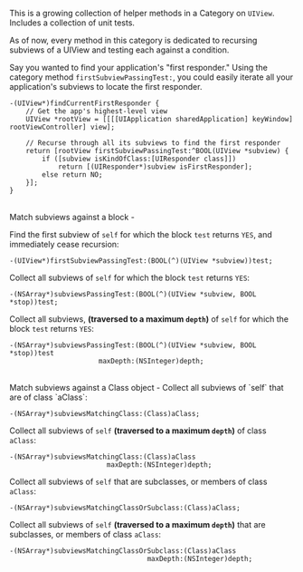 This is a growing collection of helper methods in a Category on `UIView`. Includes a collection of unit tests.  

As of now, every method in this category is dedicated to recursing subviews of a UIView and testing each against a condition.  

Say you wanted to find your application's "first responder."  Using the category method `firstSubviewPassingTest:`, you could easily iterate all your application's subviews to locate the first responder.


    -(UIView*)findCurrentFirstResponder {
        // Get the app's highest-level view
        UIView *rootView = [[[[UIApplication sharedApplication] keyWindow] rootViewController] view];
        
        // Recurse through all its subviews to find the first responder
        return [rootView firstSubviewPassingTest:^BOOL(UIView *subview) {
            if ([subview isKindOfClass:[UIResponder class]])
                return [(UIResponder*)subview isFirstResponder];
            else return NO;
        }];
    }


<br/>
Match subviews against a block
-

Find the first subview of `self` for which the block `test` returns `YES`, and immediately cease recursion:

    -(UIView*)firstSubviewPassingTest:(BOOL(^)(UIView *subview))test;

Collect all subviews of `self` for which the block `test` returns `YES`:
    
    -(NSArray*)subviewsPassingTest:(BOOL(^)(UIView *subview, BOOL *stop))test;

Collect all subviews, **(traversed to a maximum `depth`)** of `self` for which the block `test` returns `YES`:
    
    -(NSArray*)subviewsPassingTest:(BOOL(^)(UIView *subview, BOOL *stop))test
                          maxDepth:(NSInteger)depth;


<br/>
Match subviews against a Class object
-
Collect all subviews of `self` that are of class `aClass`:
    
    -(NSArray*)subviewsMatchingClass:(Class)aClass;
    
Collect all subviews of `self` **(traversed to a maximum `depth`)**  of class `aClass`:
    
    -(NSArray*)subviewsMatchingClass:(Class)aClass
                            maxDepth:(NSInteger)depth;

Collect all subviews of `self` that are subclasses, or members of class `aClass`:
    
    -(NSArray*)subviewsMatchingClassOrSubclass:(Class)aClass;

Collect all subviews of `self` **(traversed to a maximum `depth`)** that are subclasses, or members of class `aClass`:
    
    -(NSArray*)subviewsMatchingClassOrSubclass:(Class)aClass
                                      maxDepth:(NSInteger)depth;


